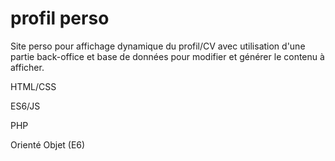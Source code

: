 # profil perso

Site perso pour affichage dynamique du profil/CV avec utilisation d'une partie back-office et base de données pour modifier et générer le contenu à afficher.

HTML/CSS

ES6/JS

PHP

Orienté Objet (E6)
